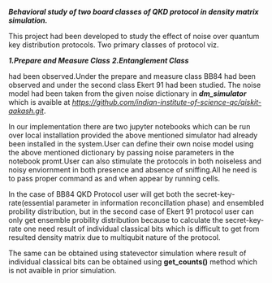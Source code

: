 ***Behavioral study of two board classes of QKD protocol in density matrix simulation.***

This project had been developed to study the effect of noise over quantum key distribution protocols. Two primary classes of protocol viz. 

***1.Prepare and Measure Class***
***2.Entanglement Class*** 

had been observed.Under the prepare and measure class BB84 had been observed and under the second class Ekert 91 had been studied.
The noise model had been taken from the given noise dictionary in ***dm_simulator*** which is avaible at *https://github.com/indian-institute-of-science-qc/qiskit-aakash.git*.

In our implementation there are two jupyter notebooks which can be run over local installation provided the above mentioned simulator had already been installed in the system.User can define their own noise model using the above mentioned dictionary by passing noise parameters in the notebook promt.User can also stimulate the protocols in both noiseless and noisy enviornment in both presence and absence of sniffing.All he need is to pass proper command as and when appear by running cells.

In the case of BB84 QKD Protocol user will get both the secret-key-rate(essential parameter in information reconcillation phase) and ensembled probility distribution, but in the second case of Ekert 91 protocol user can only get ensemble probility distribution because to calculate the secret-key-rate one need result of individual classical bits which is difficult to get from resulted density matrix due to multiqubit nature of the protocol.

The same can be obtained using statevector simulation where result of individual classical bits can be obtained using **get_counts()** method which is not avaible in prior simulation.
